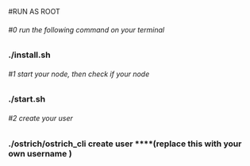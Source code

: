 #RUN AS ROOT
###### #0 run the following command on your terminal
### ./install.sh

###### #1 start your node, then check if your node

### ./start.sh

###### #2 create your user
### ./ostrich/ostrich_cli  create  user  ****(replace this with your own username )
